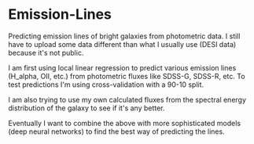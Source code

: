 # Emission-Lines
Predicting emission lines of bright galaxies from photometric data. I still have to upload some data different than what I usually use (DESI data) because it's not public.

I am first using local linear regression to predict various emission lines (H_alpha, OII, etc.) from photometric fluxes like SDSS-G, SDSS-R, etc. To test predictions I'm using cross-validation with a 90-10 split.

I am also trying to use my own calculated fluxes from the spectral energy distribution of the galaxy to see if it's any better.

Eventually I want to combine the above with more sophisticated models (deep neural networks) to find the best way of predicting the lines.
